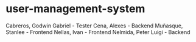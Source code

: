 # user-management-system

Cabreros, Godwin Gabriel - Tester
Cena, Alexes - Backend
Muñasque, Stanlee - Frontend
Nellas, Ivan - Frontend
Nelmida, Peter Luigi - Backend
